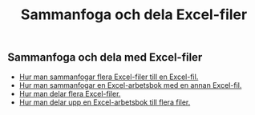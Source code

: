 ﻿---
title: Sammanfoga och dela Excel-filer
second_title: Aspose.Cells Cloud Documen
linktitle: Sammanfoga och dela
type: docs
url: /sv/merge-and-split/
keywords: Merge Excel Files,Combine Excel Sheets,Join Excel Spreadsheets,Merge Multiple Excel Files,Split Excel File,Excel Sheet Separator,Excel Workbook Splitte
description: Aspose.Cells Cloud REST API stöder arbete med sammanslagning och splitter på en Excel-fil. SDK stöder olika typer av utvecklingsspråk. Dessa inkluderar Android, C#, Go, Java, NodeJS, Perl, PHP, Python, Ruby och Swift.
weight: 32
kwords: Sammanfoga Excel-filer, Kombinera Excel-ark, Koppla ihop Excel-kalkylblad, Sammanfoga flera Excel-filer, Dela Excel-fil, Excel-arkseparator, Excel-arbetsboksdelare
---
## Sammanfoga och dela med Excel-filer

- [Hur man sammanfogar flera Excel-filer till en Excel-fil.](/cells/sv/merge-multi-files-into-excel/)
- [Hur man sammanfogar en Excel-arbetsbok med en annan Excel-fil.](/cells/sv/merge-an-excel-file-into-the-excel-file/)
- [Hur man delar flera Excel-filer.](/cells/sv/split-multi-excel-files/)
- [Hur man delar upp en Excel-arbetsbok till flera filer.](/cells/sv/split-an-excel-file-to-multi-files/)
